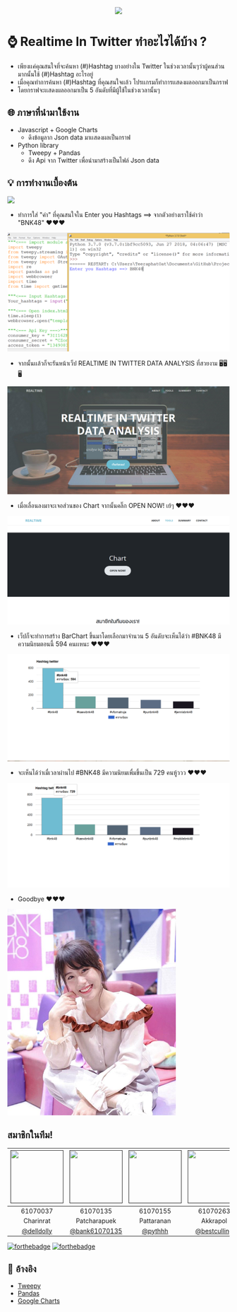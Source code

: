 <p align="center">
<img src="https://github.com/bank61070135/Project1/blob/master/images/logo.png">
 </p>
 
# ⌚ Realtime ln Twitter ทำอะไรได้บ้าง ?
- เพียงเเค่คุณสนใจที่จะค้นหา (#)Hashtag บางอย่างใน Twitter ในช่วงเวลานั้นๆว่าผู้คนส่วนมากนั้นใช้ (#)Hashtag อะไรอยู่
- เมื่อคุณทำการค้นหา (#)Hashtag ที่คุณสนใจเเล้ว โปรเเกรมก็ทำการเเสดงผลออกมาเป็นกราฟ
- โดยกราฟจะเเสดงผลออกมาเป็น 5 อันดับที่มีผู้ใช้ในช่วงเวลานั้นๆ
 ## 🌐 ภาษาที่นำมาใช้งาน
- Javascript + Google Charts
  - ดึงข้อมูลาก Json data มาเเสดงผลเป็นกราฟ
- Python library
  - Tweepy + Pandas
  - ดึง Api จาก Twitter เพื่อนำมาสร้างเป็นไฟล์ Json data

 ## 💡 การทำงานเบื้องต้น
 
 <p>
<img src="https://www.bnk48.com/data/Slidebanners/1/img_resize/113351djlny8.png" >
</p>


 - ทำการใส่ "คำ" ที่คุณสนใจใน Enter you Hashtags ==> จากตัวอย่างเราใช้คำว่า "BNK48" ❤️❤️❤️
 <p>
<img src="https://github.com/bank61070135/Project1/blob/arm/images/tain/input.png" >
</p>


 - จากนั้นเเล้วก็จะรันหน้าเว็ป REALTIME IN TWITTER DATA ANALYSIS ที่สวยงาม 🖥️🖥️🖥️
 <p>
<img src="https://github.com/bank61070135/Project1/blob/arm/images/tain/index.png" >
</p>


- เมื่อเลื่อนลงมาจะเจอส่วนของ Chart จากนั้นคลิ๊ก OPEN NOW! เย้ๆ ❤️❤️❤️
 <p>
<img src="https://github.com/bank61070135/Project1/blob/arm/images/tain/start.png" >
</p>

- เว็ปก็จะทำการสร้าง BarChart ขึ้นมาโดยเลือกมาจำนวน 5 อันดับจะเห็นได้ว่า #BNK48 มีความนิยมตอนนี้ 594 คนเเหนะ ❤️❤️❤️
 <p>
<img src="https://github.com/bank61070135/Project1/blob/arm/images/tain/back.png" >
</p>


- จะเห็นได้ว่าเมื่เวลาผ่านไป #BNK48 มีความนิยมเพื่มขึ้นเป็น 729 คนหู้ววว ❤️❤️❤️
 <p>
<img src="https://github.com/bank61070135/Project1/blob/arm/images/tain/reback.png" >
</p>


- Goodbye ❤️❤️❤️
<p>
<img src="https://github.com/bank61070135/Project1/blob/arm/images/tain/love.png" >
</p>

## สมาชิกในทีม!
|<a href=""><img src="https://github.com/bank61070135/Project1/blob/master/images/063.jpg" width="120" height="120"></a>|<a href=""><img src="https://github.com/bank61070135/Project1/blob/master/images/135.jpg" width="120" height="120"></a>|<a href=""><img src="https://github.com/bank61070135/Project1/blob/master/images/155.jpg" width="120" height="120"></a>|<a href=""><img src="https://github.com/bank61070135/Project1/blob/master/images/263.jpg" width="120" height="120"></a>|
|:-------------:|:-------------:|:-------------:|:-------------:|
| 61070037      | 61070135      | 61070155      | 61070263      |
| Charinrat     | Patcharapuek  | Pattaranan    | Akkrapol      |
| [@delldolly](https://github.com/delldolly) | [@bank61070135](https://github.com/bank61070135) | [@pythhh](https://github.com/pythhh) | [@bestculling](https://github.com/bestculling)   


[![forthebadge](https://forthebadge.com/images/badges/made-with-python.svg)](https://forthebadge.com) [![forthebadge](https://forthebadge.com/images/badges/made-with-javascript.svg)](https://forthebadge.com) 

## 🔗 อ้างอิง
 - [Tweepy](http://www.tweepy.org/)
 - [Pandas](https://pandas.pydata.org/)
 - [Google Charts](https://developers.google.com/chart/)
